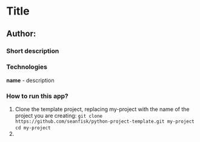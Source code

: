 # Title
## Author:

### Short description


### Technologies
**name** - description

### How to run this app?
1. Clone the template project, replacing my-project with the name of the project you are creating: 
`git clone https://github.com/seanfisk/python-project-template.git my-project`
`cd my-project `
2. 